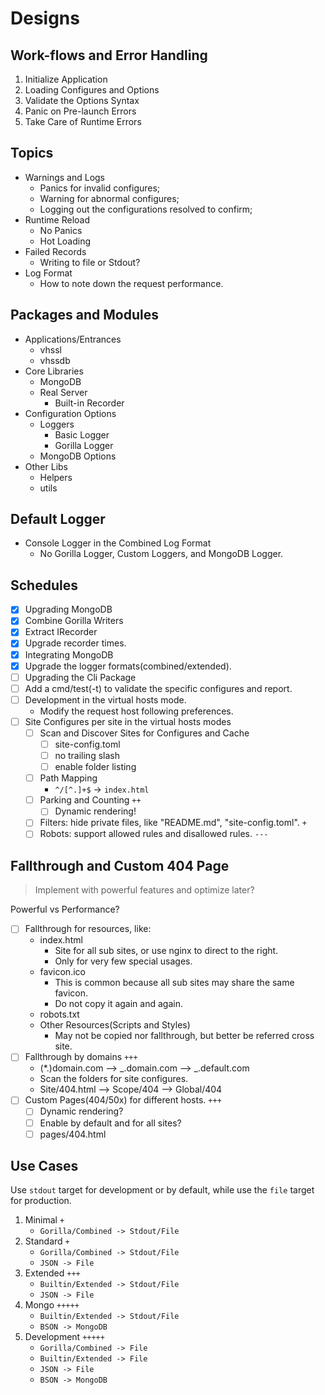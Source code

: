 # Designs

<!-- > 2019-11-18T15:08:24+0800 -->

## Work-flows and Error Handling

1. Initialize Application
1. Loading Configures and Options
1. Validate the Options Syntax
1. Panic on Pre-launch Errors
1. Take Care of Runtime Errors

## Topics

- Warnings and Logs
	- Panics for invalid configures;
	- Warning for abnormal configures;
	- Logging out the configurations resolved to confirm;
- Runtime Reload
	- No Panics
	- Hot Loading
- Failed Records
	- Writing to file or Stdout?
- Log Format
	- How to note down the request performance.

## Packages and Modules

- Applications/Entrances
	- vhssl
	- vhssdb
- Core Libraries
	- MongoDB
	- Real Server
		- Built-in Recorder
- Configuration Options
	- Loggers
		- Basic Logger
		- Gorilla Logger
	- MongoDB Options
- Other Libs
	- Helpers
	- utils

## Default Logger

- Console Logger in the Combined Log Format
	- No Gorilla Logger, Custom Loggers, and MongoDB Logger.

## Schedules

- [x] Upgrading MongoDB
- [x] Combine Gorilla Writers
- [x] Extract IRecorder
- [x] Upgrade recorder times.
- [x] Integrating MongoDB
- [x] Upgrade the logger formats(combined/extended).
- [ ] Upgrading the Cli Package
- [ ] Add a cmd/test(-t) to validate the specific configures and report.
- [ ] Development in the virtual hosts mode.
	- Modify the request host following preferences.
- [ ] Site Configures per site in the virtual hosts modes
	- [ ] Scan and Discover Sites for Configures and Cache
		- [ ] site-config.toml
		- [ ] no trailing slash
		- [ ] enable folder listing
	- [ ] Path Mapping
		- `^/[^.]+$` -> `index.html`
	- [ ] Parking and Counting `++`
		- [ ] Dynamic rendering!
	- [ ] Filters: hide private files, like "README.md", "site-config.toml". `+`
	- [ ] Robots: support allowed rules and disallowed rules. `---`

## Fallthrough and Custom 404 Page

> Implement with powerful features and optimize later?

Powerful vs Performance?

- [ ] Fallthrough for resources, like:
    - index.html
        - Site for all sub sites, or use nginx to direct to the right.
        - Only for very few special usages.
    - favicon.ico
        - This is common because all sub sites may share the same favicon.
        - Do not copy it again and again.
    - robots.txt
    - Other Resources(Scripts and Styles)
        - May not be copied nor fallthrough, but better be referred cross site.
- [ ] Fallthrough by domains `+++`
    - (*.)domain.com --> _.domain.com --> _.default.com
    - Scan the folders for site configures.
    - Site/404.html --> Scope/404 --> Global/404
- [ ] Custom Pages(404/50x) for different hosts. `+++`
    - [ ] Dynamic rendering?
    - [ ] Enable by default and for all sites?
    - [ ] pages/404.html

## Use Cases

Use `stdout` target for development or by default, while use the `file` target for production.

1. Minimal `+`
	- `Gorilla/Combined -> Stdout/File`
1. Standard `+`
	- `Gorilla/Combined -> Stdout/File`
	- `JSON -> File`
1. Extended `+++`
	- `Builtin/Extended -> Stdout/File`
	- `JSON -> File`
1. Mongo `+++++`
	- `Builtin/Extended -> Stdout/File`
	- `BSON -> MongoDB`
1. Development `+++++`
	- `Gorilla/Combined -> File`
	- `Builtin/Extended -> File`
	- `JSON -> File`
	- `BSON -> MongoDB`
